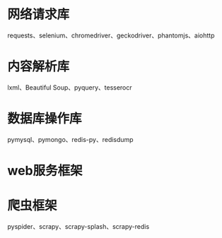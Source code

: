 


网络请求库
========


requests、selenium、chromedriver、geckodriver、phantomjs、aiohttp


内容解析库
========

lxml、Beautiful Soup、pyquery、tesserocr


数据库操作库
==========

pymysql、pymongo、redis-py、redisdump


web服务框架
==========



爬虫框架
=======

pyspider、scrapy、scrapy-splash、scrapy-redis


